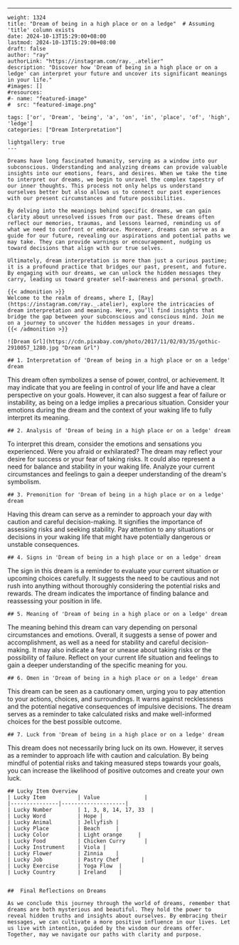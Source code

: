 ---
    weight: 1324
    title: "Dream of being in a high place or on a ledge"  # Assuming 'title' column exists
    date: 2024-10-13T15:29:00+08:00
    lastmod: 2024-10-13T15:29:00+08:00
    draft: false
    author: "ray"
    authorLink: "https://instagram.com/ray._.atelier"
    description: "Discover how 'Dream of being in a high place or on a ledge' can interpret your future and uncover its significant meanings in your life."
    #images: []
    #resources:
    #- name: "featured-image"
    #  src: "featured-image.png"
    
    tags: ['or', 'Dream', 'being', 'a', 'on', 'in', 'place', 'of', 'high', 'ledge']
    categories: ["Dream Interpretation"]
    
    lightgallery: true
    ---
    
    Dreams have long fascinated humanity, serving as a window into our subconscious. Understanding and analyzing dreams can provide valuable insights into our emotions, fears, and desires. When we take the time to interpret our dreams, we begin to unravel the complex tapestry of our inner thoughts. This process not only helps us understand ourselves better but also allows us to connect our past experiences with our present circumstances and future possibilities.
    
    By delving into the meanings behind specific dreams, we can gain clarity about unresolved issues from our past. These dreams often reflect our memories, traumas, and lessons learned, reminding us of what we need to confront or embrace. Moreover, dreams can serve as a guide for our future, revealing our aspirations and potential paths we may take. They can provide warnings or encouragement, nudging us toward decisions that align with our true selves.
    
    Ultimately, dream interpretation is more than just a curious pastime; it is a profound practice that bridges our past, present, and future. By engaging with our dreams, we can unlock the hidden messages they carry, leading us toward greater self-awareness and personal growth.
    
    {{< admonition >}}
    Welcome to the realm of dreams, where I, [Ray](https://instagram.com/ray._.atelier), explore the intricacies of dream interpretation and meaning. Here, you’ll find insights that bridge the gap between your subconscious and conscious mind. Join me on a journey to uncover the hidden messages in your dreams.
    {{< /admonition >}}
    
    ![Dream Grl](https://cdn.pixabay.com/photo/2017/11/02/03/35/gothic-2910057_1280.jpg "Dream Grl")
    
    ## 1. Interpretation of 'Dream of being in a high place or on a ledge' dream
    
This dream often symbolizes a sense of power, control, or achievement. It may indicate that you are feeling in control of your life and have a clear perspective on your goals. However, it can also suggest a fear of failure or instability, as being on a ledge implies a precarious situation. Consider your emotions during the dream and the context of your waking life to fully interpret its meaning.
    
    ## 2. Analysis of 'Dream of being in a high place or on a ledge' dream
    
To interpret this dream, consider the emotions and sensations you experienced. Were you afraid or exhilarated? The dream may reflect your desire for success or your fear of taking risks. It could also represent a need for balance and stability in your waking life. Analyze your current circumstances and feelings to gain a deeper understanding of the dream's symbolism.
    
    ## 3. Premonition for 'Dream of being in a high place or on a ledge' dream
    
Having this dream can serve as a reminder to approach your day with caution and careful decision-making. It signifies the importance of assessing risks and seeking stability. Pay attention to any situations or decisions in your waking life that might have potentially dangerous or unstable consequences.
    
    ## 4. Signs in 'Dream of being in a high place or on a ledge' dream
    
The sign in this dream is a reminder to evaluate your current situation or upcoming choices carefully. It suggests the need to be cautious and not rush into anything without thoroughly considering the potential risks and rewards. The dream indicates the importance of finding balance and reassessing your position in life.
    
    ## 5. Meaning of 'Dream of being in a high place or on a ledge' dream
    
The meaning behind this dream can vary depending on personal circumstances and emotions. Overall, it suggests a sense of power and accomplishment, as well as a need for stability and careful decision-making. It may also indicate a fear or unease about taking risks or the possibility of failure. Reflect on your current life situation and feelings to gain a deeper understanding of the specific meaning for you.
    
    ## 6. Omen in 'Dream of being in a high place or on a ledge' dream
    
This dream can be seen as a cautionary omen, urging you to pay attention to your actions, choices, and surroundings. It warns against recklessness and the potential negative consequences of impulsive decisions. The dream serves as a reminder to take calculated risks and make well-informed choices for the best possible outcome.
    
    ## 7. Luck from 'Dream of being in a high place or on a ledge' dream
    
This dream does not necessarily bring luck on its own. However, it serves as a reminder to approach life with caution and calculation. By being mindful of potential risks and taking measured steps towards your goals, you can increase the likelihood of positive outcomes and create your own luck.
    
    ## Lucky Item Overview
    | Lucky Item          | Value              |
    |---------------|--------------------|
    | Lucky Number        | 1, 3, 8, 14, 17, 33  |
    | Lucky Word          | Hope |
    | Lucky Animal        | Jellyfish |
    | Lucky Place         | Beach     |
    | Lucky Color         | Light orange     |
    | Lucky Food          | Chicken Curry      |
    | Lucky Instrument    | Viola |
    | Lucky Flower        | Zinnia    |
    | Lucky Job           | Pastry Chef       |
    | Lucky Exercise      | Yoga Flow  |
    | Lucky Country       | Ireland    |
    
    
    ##  Final Reflections on Dreams
    
    As we conclude this journey through the world of dreams, remember that dreams are both mysterious and beautiful. They hold the power to reveal hidden truths and insights about ourselves. By embracing their messages, we can cultivate a more positive influence in our lives. Let us live with intention, guided by the wisdom our dreams offer. Together, may we navigate our paths with clarity and purpose.
    